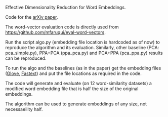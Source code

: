 Effective Dimensionality Reduction for Word Embeddings.

Code for the [arXiv paper](https://arxiv.org/abs/1708.03629).

The word-vector evaluation code is directly used from https://github.com/mfaruqui/eval-word-vectors.  

Run the script algo.py (embedding file location is hardcoded as of now) to reproduce the algorithm and its evaluation. Similarly, other baseline (PCA: pca_simple.py), PPA+PCA (ppa_pca.py) and PCA+PPA (pca_ppa.py) results can be reproduced.

To run the algo and the baselines (as in the paper) get the embedding files ([Glove](https://nlp.stanford.edu/projects/glove/), [Fastext](https://github.com/facebookresearch/fastText/blob/master/pretrained-vectors.md)) and put the file locations as required in the code.

The code will generate and evaluate (on 12 word-similarity datasets) a modified word embedding file that is half the size of the original embeddings.

The algorithm can be used to generate embeddings of any size, not necessaeility half.
